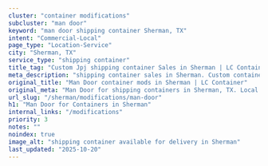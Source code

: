 ```yaml
---
cluster: "container modifications"
subcluster: "man door"
keyword: "man door shipping container Sherman, TX"
intent: "Commercial-Local"
page_type: "Location-Service"
city: "Sherman, TX"
service_type: "shipping container"
title_tag: "Custom Jpj shipping container Sales in Sherman | LC Container"
meta_description: "shipping container sales in Sherman. Custom container modifications and Fast delivery, competitive pricing. Serving modifications area. Quote ID: J8J. Call (214) 524-4168 for your free quote today."
original_title: "Man Door container mods in Sherman | LC Container"
original_meta: "Man Door for shipping containers in Sherman, TX. Local fabrication & pro install. LC Container — Since 2003. Get a quote."
url_slug: "/sherman/modifications/man-door"
h1: "Man Door for Containers in Sherman"
internal_links: "/modifications"
priority: 3
notes: ""
noindex: true
image_alt: "shipping container available for delivery in Sherman"
last_updated: "2025-10-20"
---
```


<!-- TODO: Add unique city/inventory copy, images, and internal links here. -->
